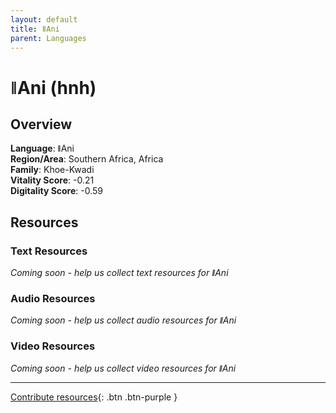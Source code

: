 ```yaml
---
layout: default
title: ǁAni
parent: Languages
---
```


# ǁAni (hnh)

## Overview

**Language**: ǁAni  
**Region/Area**: Southern Africa, Africa  
**Family**: Khoe-Kwadi  
**Vitality Score**: -0.21  
**Digitality Score**: -0.59  

## Resources

### Text Resources
*Coming soon - help us collect text resources for ǁAni*

### Audio Resources
*Coming soon - help us collect audio resources for ǁAni*

### Video Resources
*Coming soon - help us collect video resources for ǁAni*

---

[Contribute resources](https://fairtrain.github.io/){: .btn .btn-purple }

